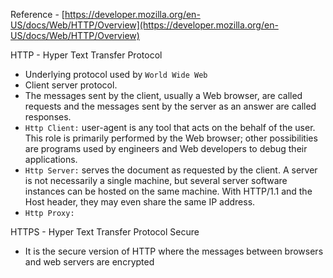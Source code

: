 Reference - [https://developer.mozilla.org/en-US/docs/Web/HTTP/Overview](https://developer.mozilla.org/en-US/docs/Web/HTTP/Overview)

HTTP - Hyper Text Transfer Protocol

- Underlying protocol used by `World Wide Web`
- Client server protocol.
- The messages sent by the client, usually a Web browser, are called requests and the messages sent by the server as an answer are called responses.
- `Http Client:` user-agent is any tool that acts on the behalf of the user. This role is primarily performed by the Web browser; other possibilities are programs used by engineers and Web developers to debug their applications.
- `Http Server:` serves the document as requested by the client. A server is not necessarily a single machine, but several server software instances can be hosted on the same machine. With HTTP/1.1 and the Host header, they may even share the same IP address.
- `Http Proxy:` 



HTTPS - Hyper Text Transfer Protocol Secure

- It is the secure version of HTTP where the messages between browsers and web servers are encrypted 


